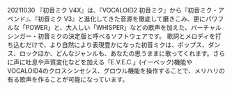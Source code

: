 20211030 
『初音ミク V4X』は、『VOCALOID2 初音ミク』から『初音ミク・アペンド』、『初音ミク V3』と進化してきた音源を徹底して磨きこみ、更にパワフルな「POWER」と、大人しい「WHISPER」などの歌声を加えた、バーチャルシンガー・初音ミクの決定版と呼べるソフトウェアです。
歌詞とメロディを打ち込むだけで、より自然により表現豊かになった初音ミクは、ポップス、ダンス、ロックほか、どんなジャンルも、あなたの思うままに歌ってくれます。さらに声に吐息や声質変化などを加える「E.V.E.C.」(イーベック)機能やVOCALOID4のクロスシンセシス、グロウル機能を操作することで、メリハリの有る歌声を作ることが可能になっています。
